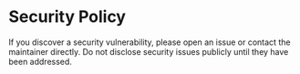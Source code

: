 # Security Policy

If you discover a security vulnerability, please open an issue or contact the maintainer directly. Do not disclose security issues publicly until they have been addressed.
